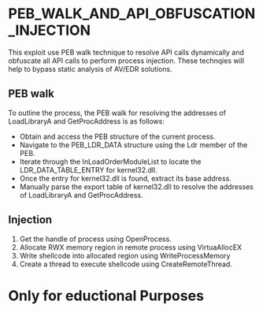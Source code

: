 # PEB_WALK_AND_API_OBFUSCATION_INJECTION
This exploit use PEB walk technique to resolve API calls dynamically and obfuscate all API calls to perform process injection. These technqies will help to bypass static analysis of AV/EDR solutions.

## PEB walk
To outline the process, the PEB walk for resolving the addresses of LoadLibraryA and GetProcAddress is as follows:

* Obtain and access the PEB structure of the current process.
* Navigate to the PEB_LDR_DATA structure using the Ldr member of the PEB.
* Iterate through the InLoadOrderModuleList to locate the LDR_DATA_TABLE_ENTRY for kernel32.dll.
* Once the entry for kernel32.dll is found, extract its base address.
* Manually parse the export table of kernel32.dll to resolve the addresses of LoadLibraryA and GetProcAddress.

## Injection

1) Get the handle of process using OpenProcess.
2) Allocate RWX memory region in remote process using VirtuaAllocEX
3) Write shellcode into allocated region using WriteProcessMemory
4) Create a thread to execute shellcode using CreateRemoteThread.

# Only for eductional Purposes
